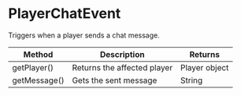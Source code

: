# PlayerChatEvent

Triggers when a player sends a chat message.

| Method       | Description                 | Returns       |
| ------------ | --------------------------- | ------------- |
| getPlayer()  | Returns the affected player | Player object |
| getMessage() | Gets the sent message       | String        |
